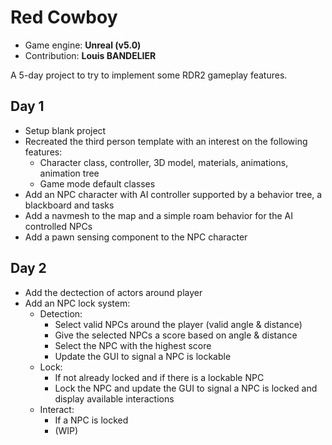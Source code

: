 # Red Cowboy
- Game engine: __Unreal (v5.0)__
- Contribution: __Louis BANDELIER__

A 5-day project to try to implement some RDR2 gameplay features.

## Day 1
- Setup blank project
- Recreated the third person template with an interest on the following features:
  - Character class, controller, 3D model, materials, animations, animation tree
  - Game mode default classes
- Add an NPC character with AI controller supported by a behavior tree, a blackboard and tasks
- Add a navmesh to the map and a simple roam behavior for the AI controlled NPCs
- Add a pawn sensing component to the NPC character

## Day 2
- Add the dectection of actors around player
- Add an NPC lock system:
  - Detection:
    - Select valid NPCs around the player (valid angle & distance)
    - Give the selected NPCs a score based on angle & distance
    - Select the NPC with the highest score
    - Update the GUI to signal a NPC is lockable
  - Lock:
    - If not already locked and if there is a lockable NPC
    - Lock the NPC and update the GUI to signal a NPC is locked and display available interactions
  - Interact:
    - If a NPC is locked
    - (WIP)
